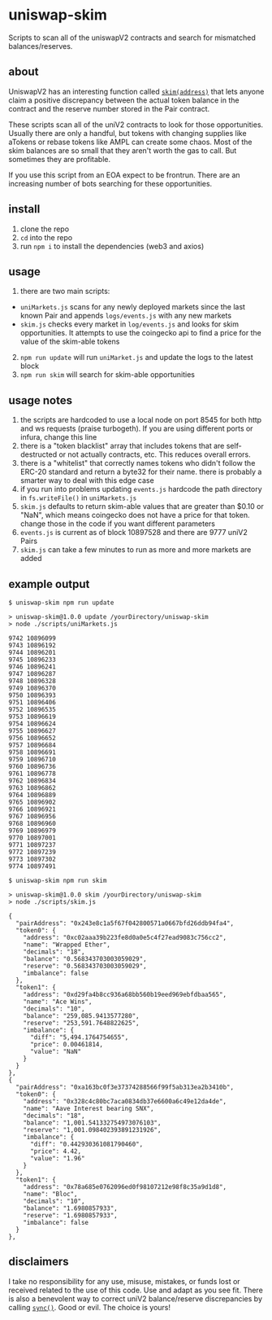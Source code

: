 # uniswap-skim

Scripts to scan all of the uniswapV2 contracts and search for mismatched balances/reserves.

## about

UniswapV2 has an interesting function called [`skim(address)`](https://github.com/Uniswap/uniswap-v2-core/blob/master/contracts/UniswapV2Pair.sol#L190-L195) that lets anyone claim a positive discrepancy between the actual token balance in the contract and the reserve number stored in the Pair contract. 

These scripts scan all of the uniV2 contracts to look for those opportunities. Usually there are only a handful, but tokens with changing supplies like aTokens or rebase tokens like AMPL can create some chaos. Most of the skim balances are so small that they aren't worth the gas to call. But sometimes they are profitable. 

If you use this script from an EOA expect to be frontrun. There are an increasing number of bots searching for these opportunities.

## install

1. clone the repo
2. `cd` into the repo
3. run `npm i` to install the dependencies (web3 and axios)

## usage

1. there are two main scripts: 
  - `uniMarkets.js` scans for any newly deployed markets since the last known Pair and appends `logs/events.js` with any new markets
  - `skim.js` checks every market in `log/events.js` and looks for skim opportunities. It attempts to use the coingecko api to find a price for the value of the skim-able tokens
2. `npm run update` will run `uniMarket.js` and update the logs to the latest block
3. `npm run skim` will search for skim-able opportunities

## usage notes

1. the scripts are hardcoded to use a local node on port 8545 for both http and ws requests (praise turbogeth). If you are using different ports or infura, change this line
2. there is a "token blacklist" array that includes tokens that are self-destructed or not actually contracts, etc. This reduces overall errors.
3. there is a "whitelist" that correctly names tokens who didn't follow the ERC-20 standard and return a byte32 for their name. there is probably a smarter way to deal with this edge case
4. if you run into problems updating `events.js` hardcode the path directory in `fs.writeFile()` in `uniMarkets.js`
5. `skim.js` defaults to return skim-able values that are greater than $0.10 or "NaN", which means coingecko does not have a price for that token. change those in the code if you want different parameters
6. `events.js` is current as of block 10897528 and there are 9777 uniV2 Pairs
7. `skim.js` can take a few minutes to run as more and more markets are added

## example output

```
$ uniswap-skim npm run update

> uniswap-skim@1.0.0 update /yourDirectory/uniswap-skim
> node ./scripts/uniMarkets.js

9742 10896099
9743 10896192
9744 10896201
9745 10896233
9746 10896241
9747 10896287
9748 10896328
9749 10896370
9750 10896393
9751 10896406
9752 10896535
9753 10896619
9754 10896624
9755 10896627
9756 10896652
9757 10896684
9758 10896691
9759 10896710
9760 10896736
9761 10896778
9762 10896834
9763 10896862
9764 10896889
9765 10896902
9766 10896921
9767 10896956
9768 10896960
9769 10896979
9770 10897001
9771 10897237
9772 10897239
9773 10897302
9774 10897491
```

```
$ uniswap-skim npm run skim

> uniswap-skim@1.0.0 skim /yourDirectory/uniswap-skim
> node ./scripts/skim.js

{
  "pairAddress": "0x243e8c1a5f67f042800571a0667bfd26ddb94fa4",
  "token0": {
    "address": "0xc02aaa39b223fe8d0a0e5c4f27ead9083c756cc2",
    "name": "Wrapped Ether",
    "decimals": "18",
    "balance": "0.568343703003059029",
    "reserve": "0.568343703003059029",
    "imbalance": false
  },
  "token1": {
    "address": "0xd29fa4b8cc936a68bb560b19eed969ebfdbaa565",
    "name": "Ace Wins",
    "decimals": "10",
    "balance": "259,085.9413577280",
    "reserve": "253,591.7648822625",
    "imbalance": {
      "diff": "5,494.1764754655",
      "price": 0.00461814,
      "value": "NaN"
    }
  }
},
{
  "pairAddress": "0xa163bc0f3e37374288566f99f5ab313ea2b3410b",
  "token0": {
    "address": "0x328c4c80bc7aca0834db37e6600a6c49e12da4de",
    "name": "Aave Interest bearing SNX",
    "decimals": "18",
    "balance": "1,001.541332754973076103",
    "reserve": "1,001.098402393891231926",
    "imbalance": {
      "diff": "0.442930361081790460",
      "price": 4.42,
      "value": "1.96"
    }
  },
  "token1": {
    "address": "0x78a685e0762096ed0f98107212e98f8c35a9d1d8",
    "name": "Bloc",
    "decimals": "10",
    "balance": "1.6980857933",
    "reserve": "1.6980857933",
    "imbalance": false
  }
},
```

## disclaimers

I take no responsibility for any use, misuse, mistakes, or funds lost or received related to the use of this code. Use and adapt as you see fit. There is also a benevolent way to correct uniV2 balance/reserve discrepancies by calling [`sync()`](https://github.com/Uniswap/uniswap-v2-core/blob/master/contracts/UniswapV2Pair.sol#L198-L200). Good or evil. The choice is yours!
